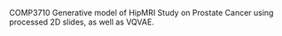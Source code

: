 COMP3710 Generative model of HipMRI Study on Prostate Cancer using processed 2D slides, as well as VQVAE.

